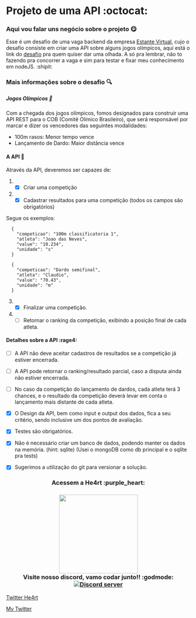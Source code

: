 # Projeto de uma API :octocat:

### Aqui vou falar uns negócio sobre o projeto :yum:

Esse é um desafio de uma vaga backend da empresa [Estante Virtual](https://github.com/estantevirtual), cujo o desafio consiste em criar uma API sobre alguns jogos olímpicos, aqui está o link do [desafio](https://github.com/estantevirtual/vagas/blob/master/desafios/backend.md) pra quem quiser dar uma olhada. A só pra lembrar, não to fazendo pra concorrer a vaga e sim para testar e fixar meu conhecimento em nodeJS. :shipit:

### Mais informações sobre o desafio :mag:

##### Jogos Olímpicos :flags:

Com a chegada dos jogos olímpicos, fomos designados para construir uma API REST para o COB (Comitê Olímico Brasileiro), que será responsável por marcar e dizer os vencedores das seguintes modalidades:

- 100m rasos: Menor tempo vence
- Lançamento de Dardo: Maior distância vence

#### A API :rocket:

Através da API, deveremos ser capazes de:

1. - [x] Criar uma competição
2. - [x] Cadastrar resultados para uma competição (todos os campos são obrigatórios)

Segue os exemplos:

```
  {
    "competicao": "100m classificatoria 1",
    "atleta": "Joao das Neves",
    "value": "10.234",
    "unidade": "s"
  }
```

```
  {
    "competicao": "Dardo semifinal",
    "atleta": "Claudio",
    "value": "70.43",
    "unidade": "m"
  }
```

3. - [x] Finalizar uma competição.
4. - [ ] Retornar o ranking da competição, exibindo a posição final de cada atleta.

#### Detalhes sobre a API :rage4:

- [ ] A API não deve aceitar cadastros de resultados se a competição já estiver encerrada.

- [ ] A API pode retornar o ranking/resultado parcial, caso a disputa ainda não estiver encerrada.

- [ ] No caso da competição do lançamento de dardos, cada atleta terá 3 chances, e o resultado da competição deverá levar em conta o lançamento mais distante de cada atleta.

- [x] O Design da API, bem como input e output dos dados, fica a seu critério, sendo inclusive um dos pontos de avaliação.

- [x] Testes são obrigatórios.

- [x] Não é necessário criar um banco de dados, podendo manter os dados na memória. (hint: sqlite) (Usei o mongoDB como db principal e o sqlite pra tests)

- [x] Sugerimos a utilização do git para versionar a solução.

<h3 align="center">
  Acessem a He4rt :purple_heart:
</h3>

<h3 align="center">
  <img src="https://heartdevs.com/wp-content/uploads/2018/12/logo.png" width="215"><br>
    Visite nosso discord, vamo codar junto!! :godmode:
	<a href="https://discord.gg/J78z3FV" target="_blank">
	<img src="https://discordapp.com/api/guilds/452926217558163456/embed.png" alt="Discord server"/></a><br>
</h3>

[Twitter He4rt](https://twitter.com/He4rtDevs)

[My Twitter](https://twitter.com/m7Aei_He4rt)
